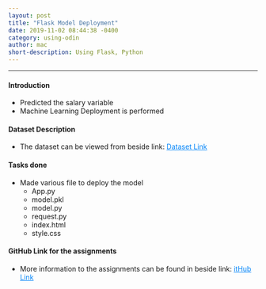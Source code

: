 ```yaml
---
layout: post
title: "Flask Model Deployment"
date: 2019-11-02 08:44:38 -0400
category: using-odin
author: mac
short-description: Using Flask, Python
---
```


-----

<h4>Introduction</h4>
<ul>
<li>Predicted the salary variable </li>
<li>Machine Learning Deployment is performed</li>

</ul>

<h4>Dataset Description</h4>
<ul>
<li>The dataset can be viewed from beside link: <a href="https://github.com/chigzz-github/Flask_MachineLearning-Deployment/blob/master/hiring.csv" target="_blank" style="color:#0385F9"><u>Dataset Link</u></a></li>
</ul>

<h4>Tasks done</h4>
<ul>
<li>Made various file to deploy the model
	<ul>
	<li>App.py</li>
	<li>model.pkl</li>
	<li>model.py</li>
	<li>request.py</li>
	<li>index.html</li>
	<li>style.css</li>
	</ul>
</li>
</ul>


<h4>GitHub Link for the assignments</h4>
<ul>
<li>More information to the assignments can be found in beside link: <a href="https://github.com/chigzz-github/Flask_MachineLearning-Deployment" target="_blank" style="color:#0385F9"><u>itHub Link</u></a></li>
</ul>